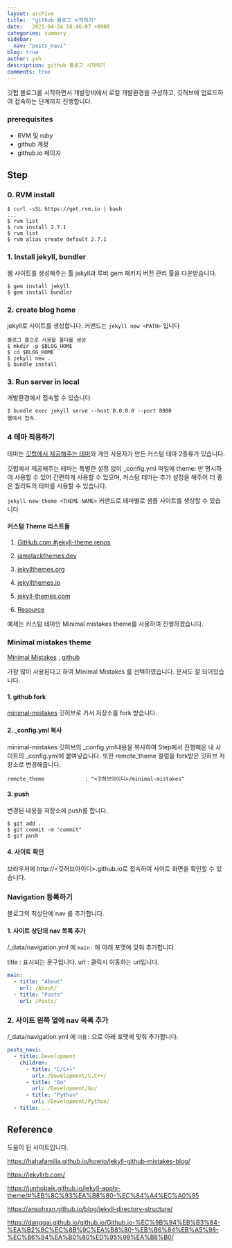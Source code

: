 ```yaml
---
layout: archive
title:  "github 블로그 시작하기"
date:   2021-04-24 18:46:07 +0900
categories: summary
sidebar:
  nav: "posts_navi"
blog: true
author: ysh
description: github 블로그 시작하기
comments: true
---
```


깃헙 블로그를 시작하면서 개발장비에서 로컬 개발환경을 구성하고, 깃허브에 업로드하여 접속하는 단계까지 진행합니다.

### prerequisites

- RVM 및 ruby
- github 계정
- github.io 페이지



## Step

### 0. RVM install

```
$ curl -sSL https://get.rvm.io | bash
...
$ rvm list
$ rvm install 2.7.1
$ rvm list
$ rvm alias create default 2.7.1
```



### 1. Install jekyll, bundler

웹 사이트를 생성해주는 툴 jekyll과 루비 gem 패키지 버전 관리 툴을 다운받습니다.

```
$ gem install jekyll
$ gem install bundler
```



### 2. create blog home

jekyll로 사이트를 생성합니다. 커맨드는 `jekyll new <PATH>` 입니다

```
블로그 홈으로 사용할 폴더를 생성
$ mkdir -p $BLOG_HOME
$ cd $BLOG_HOME
$ jekyll new .
$ bundle install
```



### 3. Run server in local

개발환경에서 접속할 수 있습니다

```
$ bundle exec jekyll serve --host 0.0.0.0 --port 8080
웹에서 접속.
```





### 4 테마 적용하기

테마는 [깃헙에서 제공해주는 테마](https://pages.github.com/themes/)와 개인 사용자가 만든 커스텀 테마 2종류가 있습니다.    

깃헙에서 제공해주는 테마는 특별한 설정 없이 _config.yml 파일에 theme: 만 명시하여 사용할 수 있어 간편하게  사용할 수 있으며, 커스텀 테마는 추가 설정을 해주어 더 좋은 퀄리트의 테마를 사용할 수 있습니다.

`jekyll new-theme <THEME-NAME>` 커맨드로 테마별로 샘플 사이트를 생성할 수 있습니다



#### 커스텀 Theme 리스트들

1. [GitHub.com #jekyll-theme repos](https://github.com/topics/jekyll-theme)

2. [jamstackthemes.dev](https://jamstackthemes.dev/ssg/jekyll/)

3. [jekyllthemes.org](http://jekyllthemes.org/)

4. [jekyllthemes.io](https://jekyllthemes.io/)

5. [jekyll-themes.com](https://jekyll-themes.com/)

6. [Resource](https://jekyllrb.com/resources/)



예제는 커스텀 테마인 Minimal mistakes theme를 사용하여 진행하겠습니다.

### Minimal mistakes theme

[Minimal Mistakes](https://mmistakes.github.io/minimal-mistakes/) , [github](https://github.com/mmistakes/minimal-mistakes)

가장 많이 사용된다고 하여 Minimal Mistakes 를 선택하였습니다. 문서도 잘 되어있습니다.



#### 1. github fork

[minimal-mistakes](https://github.com/mmistakes/minimal-mistakes) 깃허브로 가서 저장소를 fork 받습니다. 

#### 2. _config.yml 복사

minimal-mistakes 깃허브의 _config.yml내용을 복사하여 Step에서 진행해온 내 사이트의 _config.yml에 붙여넣습니다. 또한 remote_theme 컬럼을 fork받은 깃허브 저장소로 변경해줍니다.

```
remote_theme             : "<깃허브아이디>/minimal-mistakes"
```

 #### 3.  push

변경된 내용을 저장소에 push를 합니다.

```
$ git add .
$ git commit -m "commit"
$ git push
```

#### 4. 사이트 확인

브라우저에 http://<깃허브아이디>.github.io로 접속하여 사이트 화면을 확인할 수 있습니다.


### Navigation 등록하기

블로그의 최상단에 nav 를 추가합니다.

#### 1. 사이트 상단의 nav 목록 추가

/_data/navigation.yml 에 `main:` 에 아래 포맷에 맞춰 추가합니다.

title : 표시되는 문구입니다.
url : 클릭시 이동하는 url입니다.

``` yml
main:
  - title: "About"
    url: /About/
  - title: "Posts"
    url: /Posts/
```


### 2. 사이트 왼쪽 옆에 nav 목록 추가

/_data/navigation.yml 에 `이름:` 으로 아래 포맷에 맞춰 추가합니다.

``` yml
posts_navi:
  - title: Development
    children:
      - title: "C/C++"
        url: /Development/C,C++/
      - title: "Go"
        url: /Development/Go/
      - title: "Python"
        url: /Development/Python/
  - title: ...
```



## Reference

도움이 된 사이트입니다.

https://hahafamilia.github.io/howto/jekyll-github-mistakes-blog/

https://jekyllrb.com/

https://junhobaik.github.io/jekyll-apply-theme/#%EB%8C%93%EA%B8%80-%EC%84%A4%EC%A0%95   

https://ansohxxn.github.io/blog/jekyll-directory-structure/

https://danggai.github.io/github.io/Github.io-%EC%9B%94%EB%B3%84-%EA%B2%8C%EC%8B%9C%EA%B8%80-%EB%B6%84%EB%A5%98-%EC%B6%94%EA%B0%80%ED%95%98%EA%B8%B0/